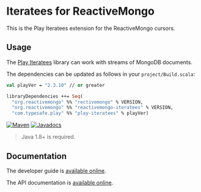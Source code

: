 # Iteratees for ReactiveMongo

This is the Play Iteratees extension for the ReactiveMongo cursors.

## Usage

The [Play Iteratees](https://www.playframework.com/documentation/latest/Iteratees) library can work with streams of MongoDB documents.

The dependencies can be updated as follows in your `project/Build.scala`:

```ocaml
val playVer = "2.3.10" // or greater

libraryDependencies ++= Seq(
  "org.reactivemongo" %% "rectivemongo" % VERSION,
  "org.reactivemongo" %% "reactivemongo-iteratees" % VERSION,
  "com.typesafe.play" %% "play-iteratees" % playVer)
```

[![Maven](https://img.shields.io/maven-central/v/org.reactivemongo/reactivemongo-iteratees_2.12.svg)](http://search.maven.org/#search%7Cga%7C1%7Creactivemongo-iteratees) [![Javadocs](https://javadoc.io/badge/org.reactivemongo/reactivemongo-iteratees_2.12.svg)](https://javadoc.io/doc/org.reactivemongo/reactivemongo-iteratees_2.12)

> Java 1.8+ is required.

## Documentation

The developer guide is [available online](http://reactivemongo.org/releases/0.12/documentation/tutorial/streaming.html#play-iteratees).

The API documentation is [available online](https://reactivemongo.github.io/ReactiveMongo-Streaming/0.12/iteratees/api/).
